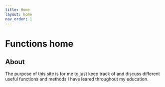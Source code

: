 ```yaml
---
title: Home
layout: home
nav_order: 1
---
```


# Functions home
## About
The purpose of this site is for me to just keep track of and discuss different useful functions and methods I have leared throughout my education. 

